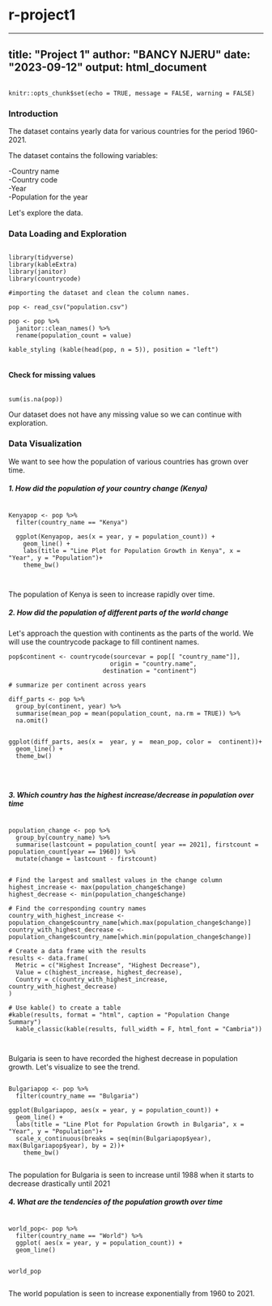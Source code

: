 # r-project1
---
title: "Project 1"
author: "BANCY NJERU"
date: "2023-09-12"
output: html_document
---


```{r setup, include=FALSE}

knitr::opts_chunk$set(echo = TRUE, message = FALSE, warning = FALSE)

```



### Introduction

The dataset contains yearly data for various countries for the period 1960-2021. 

The dataset contains the following variables:

-Country name  
-Country code  
-Year  
-Population for the year

Let's explore the data.




### Data Loading and Exploration


```{r}

library(tidyverse)
library(kableExtra)
library(janitor)
library(countrycode)

#importing the dataset and clean the column names.

pop <- read_csv("population.csv")

pop <- pop %>% 
  janitor::clean_names() %>%
  rename(population_count = value)

kable_styling (kable(head(pop, n = 5)), position = "left")


```


#### Check for missing values


```{r}

sum(is.na(pop))

```

Our dataset does not have any missing value so we can continue with exploration.



### Data Visualization

We want to see how the population of various countries has grown over time.


##### 1. How did the population of your country change (Kenya)


```{r, fig.width=12, fig.height=8, message=F}

Kenyapop <- pop %>% 
  filter(country_name == "Kenya")
  
  ggplot(Kenyapop, aes(x = year, y = population_count)) +
    geom_line() +
    labs(title = "Line Plot for Population Growth in Kenya", x = "Year", y = "Population")+
    theme_bw()
  
  
```

The population of Kenya is seen to increase rapidly over time.


##### 2. How did the population of different parts of the world change


Let's approach the question with continents as the parts of the world. We will use the countrycode package to fill continent names.

```{r, fig.width=12, fig.height=8, message=F}
pop$continent <- countrycode(sourcevar = pop[[ "country_name"]],
                            origin = "country.name",
                          destination = "continent")

# summarize per continent across years

diff_parts <- pop %>% 
  group_by(continent, year) %>% 
  summarise(mean_pop = mean(population_count, na.rm = TRUE)) %>% 
  na.omit()


ggplot(diff_parts, aes(x =  year, y =  mean_pop, color =  continent))+
  geom_line() +
  theme_bw()




```


##### 3. Which country has the highest increase/decrease in population over time


```{r, fig.width=10, fig.height=2, message=F}

population_change <- pop %>% 
  group_by(country_name) %>% 
  summarise(lastcount = population_count[ year == 2021], firstcount = population_count[year == 1960]) %>% 
  mutate(change = lastcount - firstcount)


# Find the largest and smallest values in the change column
highest_increase <- max(population_change$change)
highest_decrease <- min(population_change$change)

# Find the corresponding country names
country_with_highest_increase <- population_change$country_name[which.max(population_change$change)]
country_with_highest_decrease <- population_change$country_name[which.min(population_change$change)]

# Create a data frame with the results
results <- data.frame(
  Metric = c("Highest Increase", "Highest Decrease"),
  Value = c(highest_increase, highest_decrease),
  Country = c(country_with_highest_increase, country_with_highest_decrease)
)

# Use kable() to create a table
#kable(results, format = "html", caption = "Population Change Summary")
  kable_classic(kable(results, full_width = F, html_font = "Cambria"))



```

Bulgaria is seen to have recorded the highest decrease in population growth. Let's visualize to see the trend.

```{r, fig.width=14, fig.height=8, message=F}

Bulgariapop <- pop %>% 
  filter(country_name == "Bulgaria")

ggplot(Bulgariapop, aes(x = year, y = population_count)) +
  geom_line() +
  labs(title = "Line Plot for Population Growth in Bulgaria", x = "Year", y = "Population")+
  scale_x_continuous(breaks = seq(min(Bulgariapop$year), max(Bulgariapop$year), by = 2))+
    theme_bw()


```



The population for Bulgaria is seen to increase until 1988 when it starts to decrease drastically until 2021




##### 4. What are the tendencies of the population growth over time


```{r, fig.width=14, fig.height=8, message=F}

world_pop<- pop %>% 
  filter(country_name == "World") %>% 
  ggplot( aes(x = year, y = population_count)) +
  geom_line()


world_pop


```

The world population is seen to increase exponentially from 1960 to 2021.
